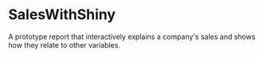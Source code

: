 # SalesWithShiny

A prototype report that interactively explains a company's sales and shows how they relate to other variables.
